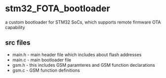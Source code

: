 # stm32_FOTA_bootloader
a custom bootloader for STM32 SoCs, which supports remote firmware OTA capability
## src files
* main.h - main header file which includes about flash addresses
* main.c - main bootloader file
* gsm.h - this includes GSM paramteres and GSM function declarations
* gsm.c - GSM function definitions
